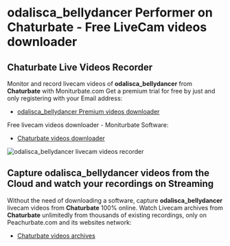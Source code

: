 # odalisca_bellydancer Performer on Chaturbate - Free LiveCam videos downloader

## Chaturbate Live Videos Recorder

Monitor and record livecam videos of **odalisca_bellydancer** from **Chaturbate** with Moniturbate.com
Get a premium trial for free by just and only registering with your Email address:
* [odalisca_bellydancer Premium videos downloader](https://moniturbate.com/request-demo-licence-key.html)

Free livecam videos downloader - Moniturbate Software:
* [Chaturbate videos downloader](https://moniturbate.com/moniturbate-download-software.html)

![odalisca_bellydancer livecam videos recorder](https://peachurnet.com/templates/moniturbate-software.png)


## Capture odalisca_bellydancer videos from the Cloud and watch your recordings on Streaming

Without the need of downloading a software, capture **odalisca_bellydancer** livecam videos from **Chaturbate** 100% online.
Watch Livecam archives from **Chaturbate** unlimitedly from thousands of existing recordings, only on Peachurbate.com and its websites network:
* [Chaturbate videos archives](https://peachurnet.com/)